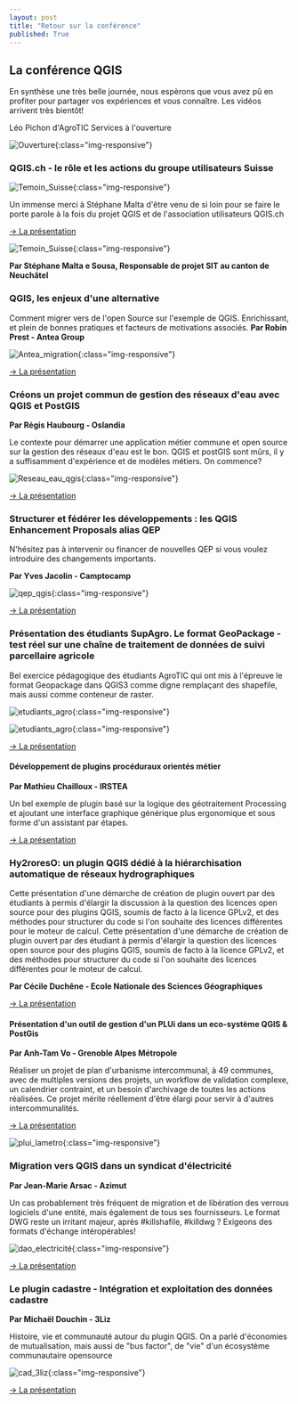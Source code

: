 ```yaml
---
layout: post
title: "Retour sur la conférence"
published: True
---
```


## La conférence QGIS


En synthèse une très belle journée, nous espèrons que vous avez pû en profiter pour partager vos expériences et vous connaître.
Les vidéos arrivent très bientôt!


Léo Pichon d'AgroTIC Services à l'ouverture

![Ouverture](/images/conf/leo_ouverture.jpg){:class="img-responsive"}



### QGIS.ch - le rôle et les actions du groupe utilisateurs Suisse

![Temoin_Suisse](/images/conf/qgis_ch.jpg){:class="img-responsive"}

Un immense merci à Stéphane Malta d'être venu de si loin pour se faire le porte parole à la fois du projet QGIS et de l'association utilisateurs QGIS.ch

[-> La présentation](https://github.com/OSGeo-fr/QGIS-user-fr/blob/master/2018/presentations/01_QGIS_QGIS-CH_and_QGIS-ORG_French_version.pdf)


 
![Temoin_Suisse](/images/conf/qgis_ch2.jpg){:class="img-responsive"}

**Par Stéphane Malta e Sousa, Responsable de projet SIT au canton de Neuchâtel**


### QGIS, les enjeux d'une alternative

Comment migrer vers de l'open Source sur l'exemple de QGIS. Enrichissant, et plein de bonnes pratiques et facteurs de motivations associés.
**Par Robin Prest - Antea Group**

![Antea_migration](/images/conf/antea.jpg){:class="img-responsive"}

[-> La présentation](https://github.com/OSGeo-fr/QGIS-user-fr/blob/master/2018/presentations/02_Antea_Group_migration_QGIS.pdf)


### Créons un projet commun de gestion des réseaux d'eau avec QGIS et PostGIS

**Par Régis Haubourg - Oslandia**

Le contexte pour démarrer une application métier commune et open source sur la gestion des réseaux d'eau est le bon. QGIS et postGIS sont mûrs, il y a suffisamment d'expérience et de modèles métiers. On commence?

![Reseau_eau_qgis](/images/conf/application_reseaux_oslandia.jpg){:class="img-responsive"}

[-> La présentation](https://github.com/OSGeo-fr/QGIS-user-fr/blob/master/2018/presentations/03_presentation_qgis_user_2018_appli_reseaux_eau.pdf)


### Structurer et fédérer les développements : les QGIS Enhancement Proposals alias QEP

N'hésitez pas à intervenir ou financer de nouvelles QEP si vous voulez introduire des changements importants.

**Par Yves Jacolin - Camptocamp**


![qep_qgis](/images/conf/qep_camp.jpg){:class="img-responsive"}

[-> La présentation](https://github.com/OSGeo-fr/QGIS-user-fr/blob/master/2018/presentations/04_Camptocamp_QEP_process.pdf)


### Présentation des étudiants SupAgro. Le format GeoPackage - test réel sur une chaîne de traitement de données de suivi parcellaire agricole 

Bel exercice pédagogique des étudiants AgroTIC qui ont mis à l'épreuve le format Geopackage dans QGIS3 comme digne remplaçant des shapefile, mais aussi comme conteneur de raster.

![etudiants_agro](/images/conf/etudiants_agro.jpg){:class="img-responsive"}


![etudiants_agro](/images/conf/etudiants_agro1.jpg){:class="img-responsive"}


[-> La présentation](https://github.com/OSGeo-fr/QGIS-user-fr/blob/master/2018/presentations/05_Montpellier_SupAgro_GPKG_agriculture.pdf)


#### Développement de plugins procéduraux orientés métier


**Par Mathieu Chailloux - IRSTEA**

Un bel exemple de plugin basé sur la logique des géotraitement Processing et ajoutant une interface graphique générique plus ergonomique et sous forme d'un assistant par étapes.

[-> La présentation](https://github.com/OSGeo-fr/QGIS-user-fr/blob/master/2018/presentations/06_MChailloux_plugin_biodispersal_INRA.pdf)


### Hy2roresO: un plugin QGIS dédié à la hiérarchisation automatique de réseaux hydrographiques

Cette présentation d'une démarche de création de plugin ouvert par des étudiants à permis d'élargir la discussion à la question des licences open source pour des plugins QGIS, soumis de facto à la licence GPLv2, et des méthodes pour structurer du code si l'on souhaite des licences différentes pour le moteur de calcul. 
Cette présentation d'une démarche de création de plugin ouvert par des étudiant à permis d'élargir la question des licences open source pour des plugins QGIS, soumis de facto à la licence GPLv2, et des méthodes pour structurer du code si l'on souhaite des licences différentes pour le moteur de calcul.

**Par Cécile Duchêne - Ecole Nationale des Sciences Géographiques**

[-> La présentation](https://github.com/OSGeo-fr/QGIS-user-fr/blob/master/2018/presentations/07_ENSG_plugin_ordonnancement_reseau.pdf)


#### Présentation d'un outil de gestion d'un PLUi dans un eco-système QGIS & PostGis

**Par Anh-Tam Vo - Grenoble Alpes Métropole**

Réaliser un projet de plan d'urbanisme intercommunal, à 49 communes, avec de multiples versions des projets, un workflow de validation complexe, un calendrier contraint, et un besoin d'archivage de toutes les actions réalisées. Ce projet mérite réellement d'être élargi pour servir à d'autres intercommunalités. 

[-> La présentation](https://github.com/OSGeo-fr/QGIS-user-fr/blob/master/2018/presentations/08_journee_qgis_2018_plui_versionning.pdf)

![plui_lametro](/images/conf/plui_lametro.jpg){:class="img-responsive"}


### Migration vers QGIS dans un syndicat d'électricité

**Par Jean-Marie Arsac - Azimut**

Un cas probablement très fréquent de migration et de libération des verrous logiciels d'une entité, mais également de tous ses fournisseurs. Le format DWG reste un irritant majeur, après #killshafile, #killdwg ? Exigeons des formats d'échange intéropérables!

![dao_electricité](/images/conf/dao_azimut.jpg){:class="img-responsive"}


[-> La présentation](https://github.com/OSGeo-fr/QGIS-user-fr/blob/master/2018/presentations/09_Migration_QGIS_au_SDEV_Electricite_DAO.pdf)


### Le plugin cadastre - Intégration et exploitation des données cadastre


**Par Michaël Douchin - 3Liz**

Histoire, vie et communauté autour du plugin QGIS. On a parlé d'économies de mutualisation, mais aussi de "bus factor", de "vie" d'un écosystème communautaire opensource

![cad_3liz](/images/conf/cadastre_3liz.jpg){:class="img-responsive"}

[-> La présentation](https://github.com/OSGeo-fr/QGIS-user-fr/blob/master/2018/presentations/10_Le_plugin_Cadastre_QGIS_Integration_exploitation_cadastre.pdf)

